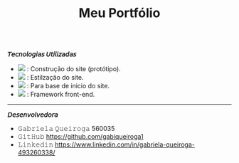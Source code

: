 <h1 align="center">Meu Portfólio</h1>
<br>
<br>

**𝘛𝘦𝘤𝘯𝘰𝘭𝘰𝘨𝘪𝘢𝘴 𝘜𝘵𝘪𝘭𝘪𝘻𝘢𝘥𝘢𝘴**  

- <img src="https://skillicons.dev/icons?i=figma" />  : Construção do site (protótipo).
- <img src="https://skillicons.dev/icons?i=css" />  : Estilzação do site.
- <img src="https://skillicons.dev/icons?i=html" />  : Para base de inicio do site.
- <img src="https://skillicons.dev/icons?i=bootstrap" /> : Framework front-end.
  
<hr>

**𝘋𝘦𝘴𝘦𝘯𝘷𝘰𝘭𝘷𝘦𝘥𝘰𝘳𝘢**

- 𝙶𝚊𝚋𝚛𝚒𝚎𝚕𝚊 𝚀𝚞𝚎𝚒𝚛𝚘𝚐𝚊      560035
- 𝙶𝚒𝚝𝙷𝚞𝚋    https://github.com/gabiqueiroga1
- 𝙻𝚒𝚗𝚔𝚎𝚍𝚒𝚗   https://www.linkedin.com/in/gabriela-queiroga-493260338/
